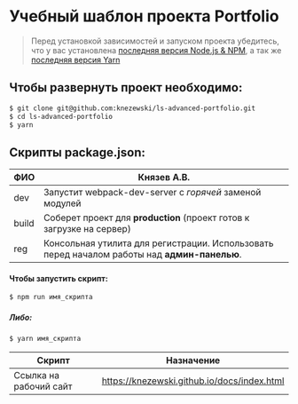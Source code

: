 # Учебный шаблон проекта Portfolio



> Перед установкой зависимостей и запуском проекта убедитесь, что у вас установлена [последняя версия Node.js & NPM](https://nodejs.org/en/download/current/), а так же 
[последняя версия Yarn](https://yarnpkg.com/ru/docs/install)

##  Чтобы развернуть проект необходимо:
```sh
$ git clone git@github.com:knezewski/ls-advanced-portfolio.git
$ cd ls-advanced-portfolio
$ yarn
```

## Скрипты package.json:

|  ФИО | Князев А.В. |
| ----- | ------ |
| dev | Запустит webpack-dev-server с _горячей_ заменой модулей |
| build | Соберет проект для **production** (проект готов к загрузке на сервер) |
| reg | Консольная утилита для регистрации. Использовать перед началом работы над **админ-панелью**. |

#### Чтобы запустить скрипт:
```sh
$ npm run имя_скрипта
```

##### Либо:
```sh
$ yarn имя_скрипта
```
| Скрипт | Назначение |
| ----- | ------ |
| Ссылка на рабочий сайт | https://knezewski.github.io/docs/index.html |
